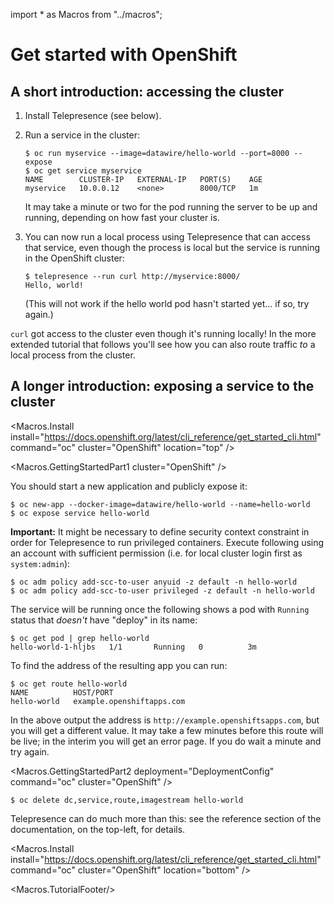 import * as Macros from "../macros";

# Get started with OpenShift

## A short introduction: accessing the cluster

1. Install Telepresence (see below).
2. Run a service in the cluster:

   ```console
   $ oc run myservice --image=datawire/hello-world --port=8000 --expose
   $ oc get service myservice
   NAME        CLUSTER-IP   EXTERNAL-IP   PORT(S)    AGE
   myservice   10.0.0.12    <none>        8000/TCP   1m
   ```

   It may take a minute or two for the pod running the server to be up and running, depending on how fast your cluster is.

3. You can now run a local process using Telepresence that can access that service, even though the process is local but the service is running in the OpenShift cluster:

   ```console
   $ telepresence --run curl http://myservice:8000/
   Hello, world!
   ```

   (This will not work if the hello world pod hasn't started yet... if so, try again.)

`curl` got access to the cluster even though it's running locally!
In the more extended tutorial that follows you'll see how you can also route traffic *to* a local process from the cluster.

## A longer introduction: exposing a service to the cluster

<Macros.Install
    install="https://docs.openshift.org/latest/cli_reference/get_started_cli.html"
    command="oc"
    cluster="OpenShift"
    location="top" />

<Macros.GettingStartedPart1 cluster="OpenShift" />

You should start a new application and publicly expose it:

```console
$ oc new-app --docker-image=datawire/hello-world --name=hello-world
$ oc expose service hello-world
```

**Important:** It might be necessary to define security context constraint in order for Telepresence to run privileged
containers. Execute following using an account with sufficient permission (i.e. for local cluster login first as `system:admin`):

```console
$ oc adm policy add-scc-to-user anyuid -z default -n hello-world
$ oc adm policy add-scc-to-user privileged -z default -n hello-world
```

The service will be running once the following shows a pod with `Running` status that *doesn't* have "deploy" in its name:

```console
$ oc get pod | grep hello-world
hello-world-1-hljbs   1/1       Running   0          3m
```

To find the address of the resulting app you can run:

```console
$ oc get route hello-world
NAME          HOST/PORT
hello-world   example.openshiftapps.com
```

In the above output the address is `http://example.openshiftsapps.com`, but you will get a different value.
It may take a few minutes before this route will be live; in the interim you will get an error page.
If you do wait a minute and try again.

<Macros.GettingStartedPart2
    deployment="DeploymentConfig"
    command="oc"
    cluster="OpenShift" />

```console
$ oc delete dc,service,route,imagestream hello-world
```

Telepresence can do much more than this: see the reference section of the documentation, on the top-left, for details.

<Macros.Install
    install="https://docs.openshift.org/latest/cli_reference/get_started_cli.html"
    command="oc"
    cluster="OpenShift"
    location="bottom" />

<Macros.TutorialFooter/>
